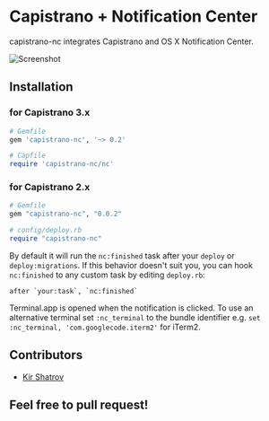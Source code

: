 # Capistrano + Notification Center

capistrano-nc integrates Capistrano and OS X Notification Center.

![Screenshot](http://f.cl.ly/items/1k253H0o350m1F0L371j/Screen%20Shot%202012-09-29%20at%2012.57.34%20PM.png)

## Installation

### for Capistrano 3.x

```ruby
# Gemfile
gem 'capistrano-nc', '~> 0.2'
```

```ruby
# Capfile
require 'capistrano-nc/nc'
```

### for Capistrano 2.x

```ruby
# Gemfile
gem "capistrano-nc", "0.0.2"
```

```ruby
# config/deploy.rb
require "capistrano-nc"
```

By default it will run the `nc:finished` task after your `deploy` or `deploy:migrations`. If this behavior doesn't suit you, you can hook `nc:finished` to any custom task by editing `deploy.rb`:

```
after `your:task`, `nc:finished`
```

Terminal.app is opened when the notification is clicked. To use an alternative terminal set `:nc_terminal` to the bundle identifier e.g. `set :nc_terminal, 'com.googlecode.iterm2'` for iTerm2.

## Contributors

- [Kir Shatrov](https://github.com/kirs/)

## Feel free to pull request!
